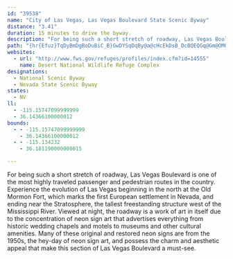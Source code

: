 ```yaml
---
id: "39538"
name: "City of Las Vegas, Las Vegas Boulevard State Scenic Byway"
distance: "3.41"
duration: 15 minutes to drive the byway.
description: "For being such a short stretch of roadway, Las Vegas Boulevard is one of the most highly traveled passenger and pedestrian routes in the country."
path: "{hr{Efuz}TqDyBmDgBoDuBiC_B}GwDYSqDqBy@a@cHcEkDsB_DcBQEQGq@Gm@OMGq@a@KKAGiAiAqEwCkIuEeJkFWOsEgC{@k@iDkBeFwCkFyCgFuCuMmHcF{CeF_DqFwC_FoCoDmBeC_As@c@u@_@[Oy@e@}@c@y@g@u@c@oAs@kBkA_@UaE{BgAc@u@YaA[uCy@oEmAwA_@cAUsB]MA"
websites:
  - url: "http://www.fws.gov/refuges/profiles/index.cfm?id=14555"
    name: Desert National Wildlife Refuge Complex
designations:
  - National Scenic Byway
  - Nevada State Scenic Byway
states:
  - NV
ll:
  - -115.15747099999999
  - 36.14366100000012
bounds:
  - - -115.15747099999999
    - 36.14366100000012
  - - -115.134232
    - 36.181190000000015

---
```


For being such a short stretch of roadway, Las Vegas Boulevard is one of the most highly traveled passenger and pedestrian routes in the country. Experience the evolution of Las Vegas beginning in the north at the Old Mormon Fort, which marks the first European settlement in Nevada, and ending near the Stratosphere, the tallest freestanding structure west of the Mississippi River. Viewed at night, the roadway is a work of art in itself due to the concentration of neon sign art that advertises everything from historic wedding chapels and motels to museums and other cultural amenities. Many of these original and restored neon signs are from the 1950s, the hey-day of neon sign art, and possess the charm and aesthetic appeal that make this section of Las Vegas Boulevard a must-see.
